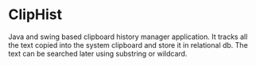 # ClipHist

Java and swing based clipboard history manager application. It tracks all the text copied into the system clipboard and store it in relational db. The text can be searched later using substring or wildcard.
